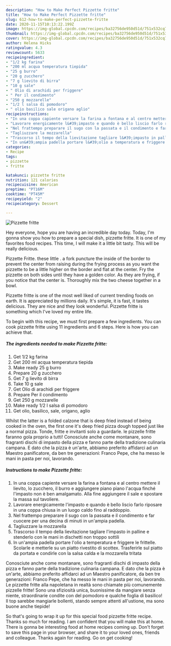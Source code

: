 ```yaml
---
description: "How to Make Perfect Pizzette fritte"
title: "How to Make Perfect Pizzette fritte"
slug: 612-how-to-make-perfect-pizzette-fritte
date: 2020-11-15T10:13:22.199Z
image: https://img-global.cpcdn.com/recipes/ba32756de950d51d/751x532cq70/pizzette-fritte-recipe-main-photo.jpg
thumbnail: https://img-global.cpcdn.com/recipes/ba32756de950d51d/751x532cq70/pizzette-fritte-recipe-main-photo.jpg
cover: https://img-global.cpcdn.com/recipes/ba32756de950d51d/751x532cq70/pizzette-fritte-recipe-main-photo.jpg
author: Helena Hicks
ratingvalue: 4.3
reviewcount: 5633
recipeingredient:
- "1/2 kg farina"
- "200 ml acqua temperatura tiepida"
- "25 g burro"
- "20 g zucchero"
- "7 g lievito di birra"
- "10 g sale"
- " Olio di arachidi per friggere"
- " Per il condimento"
- "250 g mozzarelle"
- "1/2 l salsa di pomodoro"
- " olio basilico sale origano aglio"
recipeinstructions:
- "In una coppa capiente versare la farina a fontana e al centro mettere il lievito, lo zucchero, il burro e aggiungere piano piano l&#39;acqua finché l&#39;impasto non è ben amalgamato. Alla fine aggiungere il sale e spostare la massa sul tavoliere."
- "Lavorare energicamente l&#39;impasto e quando è bello liscio farlo riposare in una coppa chiusa in un luogo caldo fino al raddoppio."
- "Nel frattempo preparare il sugo con la passata e il condimento e far cuocere per una decina di minuti in un&#39;ampia padella."
- "Tagliuzzare la mozzarella"
- "Trascorso il tempo della lievitazione tagliare l&#39;impasto in palline e stenderlo con le mani in dischetti non troppo sottili"
- "In un&#39;ampia padella portare l&#39;olio a temperatura e friggere le frittelle. Scolarle e metterle su un piatto rivestito di scottex. Trasferirle sul piatto da portata e condirle con la salsa calda e la mozzarella tritata"
categories:
- Recipe
tags:
- pizzette
- fritte

katakunci: pizzette fritte 
nutrition: 121 calories
recipecuisine: American
preptime: "PT16M"
cooktime: "PT45M"
recipeyield: "2"
recipecategory: Dessert

---
```



![Pizzette fritte](https://img-global.cpcdn.com/recipes/ba32756de950d51d/751x532cq70/pizzette-fritte-recipe-main-photo.jpg)

Hey everyone, hope you are having an incredible day today. Today, I'm gonna show you how to prepare a special dish, pizzette fritte. It is one of my favorites food recipes. This time, I will make it a little bit tasty. This will be really delicious.

Pizzette Fritte. these little . a fork puncture the inside of the border to prevent the center from raising during the frying process as you want the pizzette to be a little higher on the border and flat at the center. Fry the pizzette on both sides until they have a golden color. As they are frying, if you notice that the center is. Thoroughly mix the two cheese together in a bowl.

Pizzette fritte is one of the most well liked of current trending foods on earth. It is appreciated by millions daily. It's simple, it is fast, it tastes delicious. They are nice and they look wonderful. Pizzette fritte is something which I've loved my entire life.


To begin with this recipe, we must first prepare a few ingredients. You can cook pizzette fritte using 11 ingredients and 6 steps. Here is how you can achieve that.

<!--inarticleads1-->

##### The ingredients needed to make Pizzette fritte:

1. Get 1/2 kg farina
1. Get 200 ml acqua temperatura tiepida
1. Make ready 25 g burro
1. Prepare 20 g zucchero
1. Get 7 g lievito di birra
1. Take 10 g sale
1. Get  Olio di arachidi per friggere
1. Prepare  Per il condimento
1. Get 250 g mozzarelle
1. Make ready 1/2 l salsa di pomodoro
1. Get  olio, basilico, sale, origano, aglio


Whilst the latter is a folded calzone that is deep fried instead of being cooked in the oven, the first one it&#39;s deep fried pizza dough topped just like a normal pizza. Tonde, fritte e invitanti solo a guardarle. le pizzelle fritte faranno gola proprio a tutti! Conosciute anche come montanare, sono fragranti dischi di impasto della pizza e fanno parte della tradizione culinaria campana. E dato che la pizza è un&#39;arte, abbiamo preferito affidarci ad un Maestro panificatore, da ben tre generazioni: Franco Pepe, che ha messo le mani in pasta per noi, lavorando. 

<!--inarticleads2-->

##### Instructions to make Pizzette fritte:

1. In una coppa capiente versare la farina a fontana e al centro mettere il lievito, lo zucchero, il burro e aggiungere piano piano l&#39;acqua finché l&#39;impasto non è ben amalgamato. Alla fine aggiungere il sale e spostare la massa sul tavoliere.
1. Lavorare energicamente l&#39;impasto e quando è bello liscio farlo riposare in una coppa chiusa in un luogo caldo fino al raddoppio.
1. Nel frattempo preparare il sugo con la passata e il condimento e far cuocere per una decina di minuti in un&#39;ampia padella.
1. Tagliuzzare la mozzarella
1. Trascorso il tempo della lievitazione tagliare l&#39;impasto in palline e stenderlo con le mani in dischetti non troppo sottili
1. In un&#39;ampia padella portare l&#39;olio a temperatura e friggere le frittelle. Scolarle e metterle su un piatto rivestito di scottex. Trasferirle sul piatto da portata e condirle con la salsa calda e la mozzarella tritata


Conosciute anche come montanare, sono fragranti dischi di impasto della pizza e fanno parte della tradizione culinaria campana. E dato che la pizza è un&#39;arte, abbiamo preferito affidarci ad un Maestro panificatore, da ben tre generazioni: Franco Pepe, che ha messo le mani in pasta per noi, lavorando. Le pizzette fritte alla napoletana in realtà sono chiamate più comunemente pizzelle fritte! Sono una sfiziosità unica, buonissime da mangiare senza niente, straordinarie condite con del pomodoro e qualche foglia di basilico! Il top sarebbe mangiarle bollenti, stando sempre attenti all&#39;ustione, ma sono buone anche tiepide! 

So that's going to wrap it up for this special food pizzette fritte recipe. Thanks so much for reading. I am confident that you will make this at home. There is gonna be interesting food at home recipes coming up. Don't forget to save this page in your browser, and share it to your loved ones, friends and colleague. Thanks again for reading. Go on get cooking!
